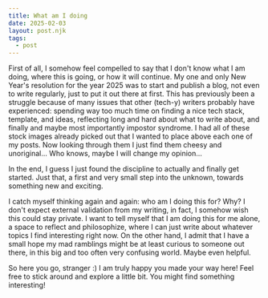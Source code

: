 ```yaml
---
title: What am I doing
date: 2025-02-03
layout: post.njk
tags:
  - post
---
```


First of all, I somehow feel compelled to say that I don't know what I am doing, where this is going, or how it will continue.
My one and only New Year's resolution for the year 2025 was to start and publish a blog, not even to write regularly, just to put it out there at first.
This has previously been a struggle because of many issues that other (tech-y) writers probably have experienced: spending way too much time on finding a nice tech stack, template, and ideas, reflecting long and hard about what to write about, and finally and maybe most importantly impostor syndrome.
I had all of these stock images already picked out that I wanted to place above each one of my posts. Now looking through them I just find them cheesy and unoriginal... Who knows, maybe I will change my opinion...

In the end, I guess I just found the discipline to actually and finally get started. Just that, a first and very small step into the unknown, towards something new and exciting.

I catch myself thinking again and again: who am I doing this for? Why? I don't expect external validation from my writing, in fact, I somehow wish this could stay private. I want to tell myself that I am doing this for me alone, a space to reflect and philosophize, where I can just write about whatever topics I find interesting right now.
On the other hand, I admit that I have a small hope my mad ramblings might be at least curious to someone out there, in this big and too often very confusing world. Maybe even helpful.

So here you go, stranger :) I am truly happy you made your way here! Feel free to stick around and explore a little bit. You might find something interesting!
